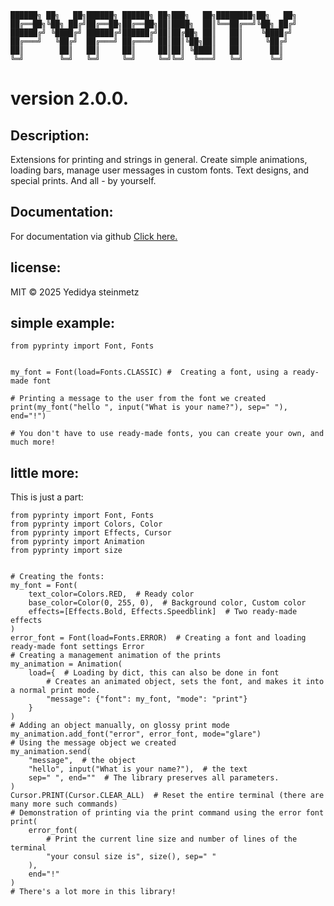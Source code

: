 ```text
██████╗ ██╗   ██╗██████╗ ██████╗ ██╗███╗   ██╗████████╗██╗   ██╗
██╔══██╗╚██╗ ██╔╝██╔══██╗██╔══██╗██║████╗  ██║╚══██╔══╝╚██╗ ██╔╝
██████╔╝ ╚████╔╝ ██████╔╝██████╔╝██║██╔██╗ ██║   ██║    ╚████╔╝
██╔═══╝   ╚██╔╝  ██╔═══╝ ██╔═══╝ ██║██║╚██╗██║   ██║     ╚██╔╝
██║        ██║   ██║     ██║     ██║██║ ╚████║   ██║      ██║
╚═╝        ╚═╝   ╚═╝     ╚═╝     ╚═╝╚═╝  ╚═══╝   ╚═╝      ╚═╝
```
# version 2.0.0.


## Description:
Extensions for printing and strings in general.
Create simple animations, loading bars, manage user messages in custom fonts.
Text designs, and special prints.
And all - by yourself.

## Documentation:
For documentation via github [Click here.](https://yedist.github.io/pyprinty/)

## license:
MIT © 2025 Yedidya steinmetz

## simple example:

```text
from pyprinty import Font, Fonts


my_font = Font(load=Fonts.CLASSIC) #  Creating a font, using a ready-made font

# Printing a message to the user from the font we created
print(my_font("hello ", input("What is your name?"), sep=" "), end="!")

# You don't have to use ready-made fonts, you can create your own, and much more!

```

## little more:
This is just a part:
```text
from pyprinty import Font, Fonts
from pyprinty import Colors, Color
from pyprinty import Effects, Cursor
from pyprinty import Animation
from pyprinty import size


# Creating the fonts:
my_font = Font(
    text_color=Colors.RED,  # Ready color
    base_color=Color(0, 255, 0),  # Background color, Custom color
    effects=[Effects.Bold, Effects.Speedblink]  # Two ready-made effects
)
error_font = Font(load=Fonts.ERROR)  # Creating a font and loading ready-made font settings Error
# Creating a management animation of the prints
my_animation = Animation(
    load={  # Loading by dict, this can also be done in font
        # Creates an animated object, sets the font, and makes it into a normal print mode.
        "message": {"font": my_font, "mode": "print"}
    }
)
# Adding an object manually, on glossy print mode
my_animation.add_font("error", error_font, mode="glare")
# Using the message object we created
my_animation.send(
    "message",  # the object
    "hello", input("What is your name?"),  # the text
    sep=" ", end=""  # The library preserves all parameters.
)
Cursor.PRINT(Cursor.CLEAR_ALL)  # Reset the entire terminal (there are many more such commands)
# Demonstration of printing via the print command using the error font
print(
    error_font(
        # Print the current line size and number of lines of the terminal
        "your consul size is", size(), sep=" "
    ),
    end="!"
)
# There's a lot more in this library!

```
